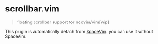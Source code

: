 # scrollbar.vim
> floating scrollbar support for neovim/vim[wip]

This plugin is automatically detach from [SpaceVim](https://github.com/SpaceVim/SpaceVim/). you can use it without SpaceVim.

